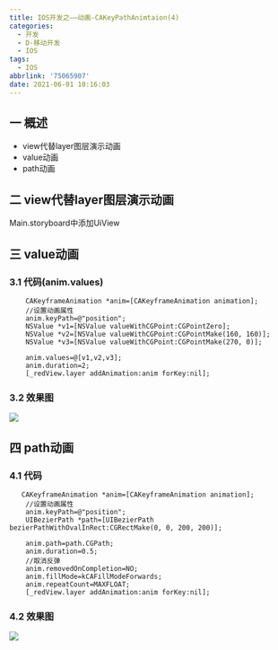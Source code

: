```yaml
---
title: IOS开发之——动画-CAKeyPathAnimtaion(4)
categories:
  - 开发
  - D-移动开发
  - IOS
tags:
  - IOS
abbrlink: '75065907'
date: 2021-06-01 10:16:03
---
```

## 一 概述

* view代替layer图层演示动画
* value动画
* path动画

<!--more-->

## 二 view代替layer图层演示动画

Main.storyboard中添加UiView

## 三 value动画

### 3.1 代码(anim.values)

```
    CAKeyframeAnimation *anim=[CAKeyframeAnimation animation];
    //设置动画属性
    anim.keyPath=@"position";
    NSValue *v1=[NSValue valueWithCGPoint:CGPointZero];
    NSValue *v2=[NSValue valueWithCGPoint:CGPointMake(160, 160)];
    NSValue *v3=[NSValue valueWithCGPoint:CGPointMake(270, 0)];
    
    anim.values=@[v1,v2,v3];
    anim.duration=2;
    [_redView.layer addAnimation:anim forKey:nil];
```

### 3.2 效果图

![][1]

## 四 path动画

### 4.1 代码

```
   CAKeyframeAnimation *anim=[CAKeyframeAnimation animation];
    //设置动画属性
    anim.keyPath=@"position";
    UIBezierPath *path=[UIBezierPath bezierPathWithOvalInRect:CGRectMake(0, 0, 200, 200)];
    
    anim.path=path.CGPath;
    anim.duration=0.5;
    //取消反弹
    anim.removedOnCompletion=NO;
    anim.fillMode=kCAFillModeForwards;
    anim.repeatCount=MAXFLOAT;
    [_redView.layer addAnimation:anim forKey:nil];
```

### 4.2 效果图

![][2]


[1]:https://raw.githubusercontent.com/PGzxc/CDN/master/blog-ios/ios-cabaseanimation-value.gif
[2]:https://raw.githubusercontent.com/PGzxc/CDN/master/blog-ios/ios-cabaseanimation-path.gif